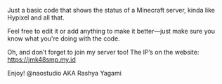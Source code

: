 Just a basic code that shows the status of a Minecraft server, kinda like Hypixel and all that.

Feel free to edit it or add anything to make it better—just make sure you know what you're doing with the code.

Oh, and don’t forget to join my server too! The IP’s on the website:
https://jmk48smp.my.id

Enjoy!
@naostudio
AKA Rashya Yagami
